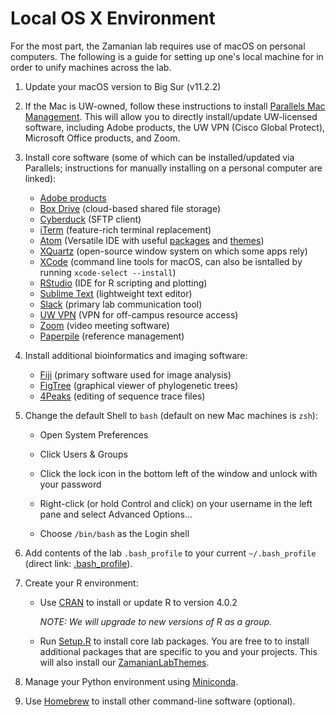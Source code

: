 # Local OS X Environment

For the most part, the Zamanian lab requires use of macOS on personal computers. The following is a guide for setting up one's local machine for in order to unify machines across the lab.

1. Update your macOS version to Big Sur (v11.2.2)

2. If the Mac is UW-owned, follow these instructions to install [Parallels Mac Management](https://it.vetmed.wisc.edu/pmm-for-sccm-client-install/). This will allow you to directly install/update UW-licensed software, including Adobe products, the UW VPN (Cisco Global Protect), Microsoft Office products, and Zoom.

3. Install core software (some of which can be installed/updated via Parallels; instructions for manually installing on a personal computer are linked):

    - [Adobe products](https://kb.wisc.edu/69772)
    - [Box Drive](https://www.box.com/resources/downloads/drive) (cloud-based shared file storage)
    - [Cyberduck](https://cyberduck.io/) (SFTP client)
    - [iTerm](https://iterm2.com/) (feature-rich terminal replacement)
    - [Atom](https://atom.io/) (Versatile IDE with useful [packages](https://atom.io/packages) and [themes](https://atom.io/themes))
    - [XQuartz](https://www.xquartz.org/) (open-source window system on which some apps rely)
    - [XCode](https://apps.apple.com/us/app/xcode/id497799835?mt=12) (command line tools for macOS, can also be isntalled by running `xcode-select --install`)
    - [RStudio](https://rstudio.com/) (IDE for R scripting and plotting)
    - [Sublime Text](https://www.sublimetext.com/) (lightweight text editor)
    - [Slack](<http://www.slack.com>) (primary lab communication tool)
    - [UW VPN](https://kb.wisc.edu/helpdesk/page.php?id=90370) (VPN for off-campus resource access)
    - [Zoom](https://zoom.us/download) (video meeting software)
    - [Paperpile](https://paperpile.com/) (reference management)

4. Install additional bioinformatics and imaging software:

    - [Fiji](https://fiji.sc/) (primary software used for image analysis)
    - [FigTree](https://github.com/rambaut/figtree/releases) (graphical viewer of phylogenetic trees)
    - [4Peaks](https://nucleobytes.com/4peaks/index.html) (editing of sequence trace files)

5. Change the default Shell to `bash` (default on new Mac machines is `zsh`):

    - Open System Preferences

    - Click Users & Groups

    - Click the lock icon in the bottom left of the window and unlock with your password

    - Right-click (or hold Control and click) on your username in the left pane and select Advanced Options...

    - Choose `/bin/bash` as the Login shell

6. Add contents of the lab `.bash_profile` to your current `~/.bash_profile` (direct link: [.bash_profile](https://raw.githubusercontent.com/zamanianlab/ZamanianLabDocs/master/resources/.bash_profile)).

7. Create your R environment:

    - Use [CRAN](https://cloud.r-project.org/bin/macosx/R-4.0.2.pkg) to install or update R to version 4.0.2

      *NOTE: We will upgrade to new versions of R as a group.*

    - Run [Setup.R](https://raw.githubusercontent.com/zamanianlab/ZamanianLabDocs/master/resources/R_setup.R) to install core lab packages. You are free to to install additional packages that are specific to you and your projects. This will also install our [ZamanianLabThemes](https://github.com/zamanianlab/ZamanianLabThemes).

8. Manage your Python environment using [Miniconda](comp_conda.md).

9. Use [Homebrew](comp_homebrew.md) to install other command-line software (optional).
